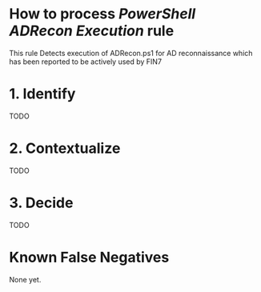 # How to process *PowerShell ADRecon Execution* rule
This rule Detects execution of ADRecon.ps1 for AD reconnaissance which has been reported to be actively used by FIN7

# 1. Identify
TODO

# 2. Contextualize
TODO

# 3. Decide
TODO

# Known False Negatives
None yet.

